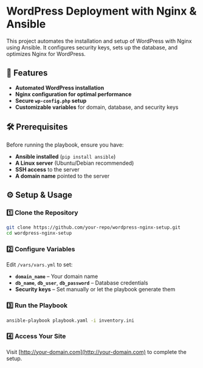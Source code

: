 # WordPress Deployment with Nginx & Ansible

This project automates the installation and setup of WordPress with Nginx using Ansible. It configures security keys, sets up the database, and optimizes Nginx for WordPress.

## 🚀 Features

- **Automated WordPress installation**
- **Nginx configuration for optimal performance**
- **Secure `wp-config.php` setup**
- **Customizable variables** for domain, database, and security keys

## 🛠 Prerequisites

Before running the playbook, ensure you have:

- **Ansible installed** (`pip install ansible`)
- **A Linux server** (Ubuntu/Debian recommended)
- **SSH access** to the server
- **A domain name** pointed to the server

## ⚙️ Setup & Usage

### 1️⃣ Clone the Repository
```sh
git clone https://github.com/your-repo/wordpress-nginx-setup.git
cd wordpress-nginx-setup
```

### 2️⃣ Configure Variables
Edit `/vars/vars.yml` to set:

- **`domain_name`** – Your domain name
- **`db_name`**, **`db_user`**, **`db_password`** – Database credentials
- **Security keys** – Set manually or let the playbook generate them  

### 3️⃣ Run the Playbook
```sh
ansible-playbook playbook.yaml -i inventory.ini
```

### 4️⃣ Access Your Site
Visit [http://your-domain.com](http://your-domain.com) to complete the setup.  
